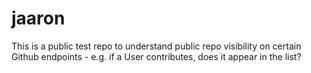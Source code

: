# jaaron
This is a public test repo to understand public repo visibility on certain Github endpoints - e.g. if a User contributes, does it appear in the list?
